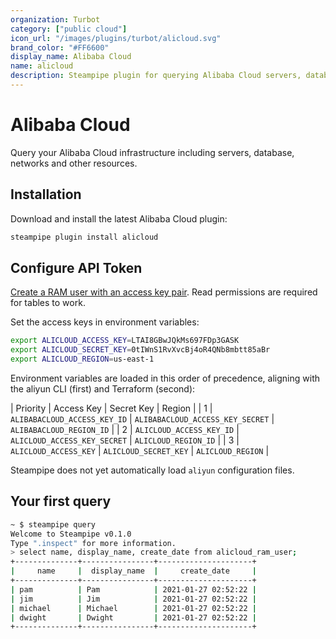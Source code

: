 ```yaml
---
organization: Turbot
category: ["public cloud"]
icon_url: "/images/plugins/turbot/alicloud.svg"
brand_color: "#FF6600"
display_name: Alibaba Cloud
name: alicloud
description: Steampipe plugin for querying Alibaba Cloud servers, databases, networks, and other resources.
---
```


# Alibaba Cloud

Query your Alibaba Cloud infrastructure including servers, database, networks and other resources.

## Installation

Download and install the latest Alibaba Cloud plugin:

```bash
steampipe plugin install alicloud
```

## Configure API Token

[Create a RAM user with an access key pair](https://partners-intl.aliyun.com/help/doc-detail/116401.htm).
Read permissions are required for tables to work.

Set the access keys in environment variables:

```bash
export ALICLOUD_ACCESS_KEY=LTAI8GBwJQkMs697FDp3GASK
export ALICLOUD_SECRET_KEY=0tIWnS1RvXvcBj4oR4QNb8mbtt85aBr
export ALICLOUD_REGION=us-east-1
```

Environment variables are loaded in this order of precedence, aligning with the aliyun CLI (first)
and Terraform (second):

| Priority | Access Key | Secret Key | Region |
| 1 | `ALIBABACLOUD_ACCESS_KEY_ID` | `ALIBABACLOUD_ACCESS_KEY_SECRET` | `ALIBABACLOUD_REGION_ID` |
| 2 | `ALICLOUD_ACCESS_KEY_ID` | `ALICLOUD_ACCESS_KEY_SECRET` | `ALICLOUD_REGION_ID` |
| 3 | `ALICLOUD_ACCESS_KEY` | `ALICLOUD_SECRET_KEY` | `ALICLOUD_REGION` |

Steampipe does not yet automatically load `aliyun` configuration files.

## Your first query

```bash
~ $ steampipe query
Welcome to Steampipe v0.1.0
Type ".inspect" for more information.
> select name, display_name, create_date from alicloud_ram_user;
+--------------+----------------+---------------------+
|     name     |  display_name  |     create_date     |
+--------------+----------------+---------------------+
| pam          | Pam            | 2021-01-27 02:52:22 |
| jim          | Jim            | 2021-01-27 02:52:22 |
| michael      | Michael        | 2021-01-27 02:52:22 |
| dwight       | Dwight         | 2021-01-27 02:52:22 |
+--------------+----------------+---------------------+
```
